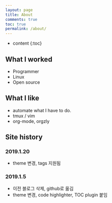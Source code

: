 ```yaml
---
layout: page
title: About
comments: true
toc: true
permalink: /about/
---
```

* content
{:toc}

## What I worked
* Programmer
* Linux
* Open source

## What I like
* automate what I have to do.
* tmux / vim
* org-mode, orgzly

## Site history


### 2019.1.20
- theme 변경, tags 지원됨

### 2019.1.5
 
- 이전 블로그 삭제, github로 옮김
- theme 변경, code highlighter, TOC plugin 붙임
